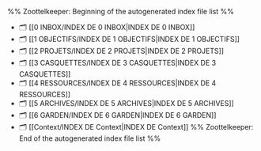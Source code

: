 %% Zoottelkeeper: Beginning of the autogenerated index file list  %%
- 🗂️ [[0 INBOX/INDEX DE 0 INBOX|INDEX DE 0 INBOX]]
- 🗂️ [[1 OBJECTIFS/INDEX DE 1 OBJECTIFS|INDEX DE 1 OBJECTIFS]]
- 🗂️ [[2 PROJETS/INDEX DE 2 PROJETS|INDEX DE 2 PROJETS]]
- 🗂️ [[3 CASQUETTES/INDEX DE 3 CASQUETTES|INDEX DE 3 CASQUETTES]]
- 🗂️ [[4 RESSOURCES/INDEX DE 4 RESSOURCES|INDEX DE 4 RESSOURCES]]
- 🗂️ [[5 ARCHIVES/INDEX DE 5 ARCHIVES|INDEX DE 5 ARCHIVES]]
- 🗂️ [[6 GARDEN/INDEX DE 6 GARDEN|INDEX DE 6 GARDEN]]
- 🗂️ [[Context/INDEX DE Context|INDEX DE Context]]
%% Zoottelkeeper: End of the autogenerated index file list  %%
